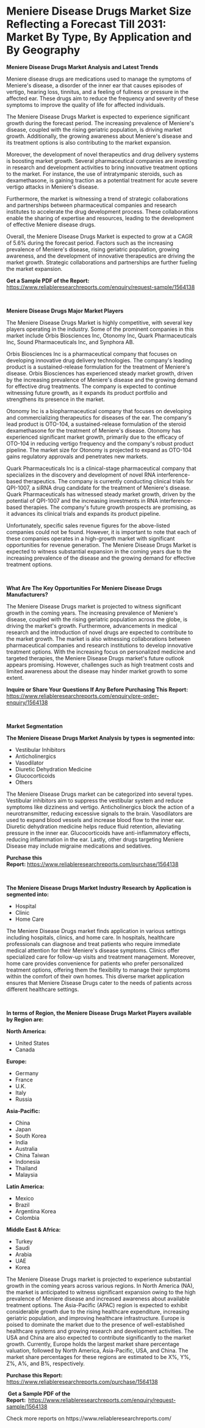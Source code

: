 <p><h1>Meniere Disease Drugs Market Size Reflecting a Forecast Till 2031: Market By Type, By Application and By Geography</h1></p><p><strong>Meniere Disease Drugs Market Analysis and Latest Trends</strong></p>
<p><p>Meniere disease drugs are medications used to manage the symptoms of Meniere's disease, a disorder of the inner ear that causes episodes of vertigo, hearing loss, tinnitus, and a feeling of fullness or pressure in the affected ear. These drugs aim to reduce the frequency and severity of these symptoms to improve the quality of life for affected individuals.</p><p>The Meniere Disease Drugs Market is expected to experience significant growth during the forecast period. The increasing prevalence of Meniere's disease, coupled with the rising geriatric population, is driving market growth. Additionally, the growing awareness about Meniere's disease and its treatment options is also contributing to the market expansion.</p><p>Moreover, the development of novel therapeutics and drug delivery systems is boosting market growth. Several pharmaceutical companies are investing in research and development activities to bring innovative treatment options to the market. For instance, the use of intratympanic steroids, such as dexamethasone, is gaining traction as a potential treatment for acute severe vertigo attacks in Meniere's disease.</p><p>Furthermore, the market is witnessing a trend of strategic collaborations and partnerships between pharmaceutical companies and research institutes to accelerate the drug development process. These collaborations enable the sharing of expertise and resources, leading to the development of effective Meniere disease drugs.</p><p>Overall, the Meniere Disease Drugs Market is expected to grow at a CAGR of 5.6% during the forecast period. Factors such as the increasing prevalence of Meniere's disease, rising geriatric population, growing awareness, and the development of innovative therapeutics are driving the market growth. Strategic collaborations and partnerships are further fueling the market expansion.</p></p>
<p><strong>Get a Sample PDF of the Report:&nbsp;</strong> <a href="https://www.reliableresearchreports.com/enquiry/request-sample/1564138">https://www.reliableresearchreports.com/enquiry/request-sample/1564138</a></p>
<p>&nbsp;</p>
<p><strong>Meniere Disease Drugs Major Market Players</strong></p>
<p><p>The Meniere Disease Drugs Market is highly competitive, with several key players operating in the industry. Some of the prominent companies in this market include Orbis Biosciences Inc, Otonomy Inc, Quark Pharmaceuticals Inc, Sound Pharmaceuticals Inc, and Synphora AB.</p><p>Orbis Biosciences Inc is a pharmaceutical company that focuses on developing innovative drug delivery technologies. The company's leading product is a sustained-release formulation for the treatment of Meniere's disease. Orbis Biosciences has experienced steady market growth, driven by the increasing prevalence of Meniere's disease and the growing demand for effective drug treatments. The company is expected to continue witnessing future growth, as it expands its product portfolio and strengthens its presence in the market.</p><p>Otonomy Inc is a biopharmaceutical company that focuses on developing and commercializing therapeutics for diseases of the ear. The company's lead product is OTO-104, a sustained-release formulation of the steroid dexamethasone for the treatment of Meniere's disease. Otonomy has experienced significant market growth, primarily due to the efficacy of OTO-104 in reducing vertigo frequency and the company's robust product pipeline. The market size for Otonomy is projected to expand as OTO-104 gains regulatory approvals and penetrates new markets.</p><p>Quark Pharmaceuticals Inc is a clinical-stage pharmaceutical company that specializes in the discovery and development of novel RNA interference-based therapeutics. The company is currently conducting clinical trials for QPI-1007, a siRNA drug candidate for the treatment of Meniere's disease. Quark Pharmaceuticals has witnessed steady market growth, driven by the potential of QPI-1007 and the increasing investments in RNA interference-based therapies. The company's future growth prospects are promising, as it advances its clinical trials and expands its product pipeline.</p><p>Unfortunately, specific sales revenue figures for the above-listed companies could not be found. However, it is important to note that each of these companies operates in a high-growth market with significant opportunities for revenue generation. The Meniere Disease Drugs Market is expected to witness substantial expansion in the coming years due to the increasing prevalence of the disease and the growing demand for effective treatment options.</p></p>
<p>&nbsp;</p>
<p><strong>What Are The Key Opportunities For Meniere Disease Drugs Manufacturers?</strong></p>
<p><p>The Meniere Disease Drugs market is projected to witness significant growth in the coming years. The increasing prevalence of Meniere's disease, coupled with the rising geriatric population across the globe, is driving the market's growth. Furthermore, advancements in medical research and the introduction of novel drugs are expected to contribute to the market growth. The market is also witnessing collaborations between pharmaceutical companies and research institutions to develop innovative treatment options. With the increasing focus on personalized medicine and targeted therapies, the Meniere Disease Drugs market's future outlook appears promising. However, challenges such as high treatment costs and limited awareness about the disease may hinder market growth to some extent.</p></p>
<p><strong>Inquire or Share Your Questions If Any Before Purchasing This Report:</strong> <a href="https://www.reliableresearchreports.com/enquiry/pre-order-enquiry/1564138">https://www.reliableresearchreports.com/enquiry/pre-order-enquiry/1564138</a></p>
<p>&nbsp;</p>
<p><strong>Market Segmentation</strong></p>
<p><strong>The Meniere Disease Drugs Market Analysis by types is segmented into:</strong></p>
<p><ul><li>Vestibular Inhibitors</li><li>Anticholinergics</li><li>Vasodilator</li><li>Diuretic Dehydration Medicine</li><li>Glucocorticoids</li><li>Others</li></ul></p>
<p><p>The Meniere Disease Drugs market can be categorized into several types. Vestibular inhibitors aim to suppress the vestibular system and reduce symptoms like dizziness and vertigo. Anticholinergics block the action of a neurotransmitter, reducing excessive signals to the brain. Vasodilators are used to expand blood vessels and increase blood flow to the inner ear. Diuretic dehydration medicine helps reduce fluid retention, alleviating pressure in the inner ear. Glucocorticoids have anti-inflammatory effects, reducing inflammation in the ear. Lastly, other drugs targeting Meniere Disease may include migraine medications and sedatives.</p></p>
<p><strong>Purchase this Report:&nbsp;</strong><a href="https://www.reliableresearchreports.com/purchase/1564138">https://www.reliableresearchreports.com/purchase/1564138</a></p>
<p>&nbsp;</p>
<p><strong>The Meniere Disease Drugs Market Industry Research by Application is segmented into:</strong></p>
<p><ul><li>Hospital</li><li>Clinic</li><li>Home Care</li></ul></p>
<p><p>The Meniere Disease Drugs market finds application in various settings including hospitals, clinics, and home care. In hospitals, healthcare professionals can diagnose and treat patients who require immediate medical attention for their Meniere's disease symptoms. Clinics offer specialized care for follow-up visits and treatment management. Moreover, home care provides convenience for patients who prefer personalized treatment options, offering them the flexibility to manage their symptoms within the comfort of their own homes. This diverse market application ensures that Meniere Disease Drugs cater to the needs of patients across different healthcare settings.</p></p>
<p>&nbsp;</p>
<p><strong>In terms of Region, the Meniere Disease Drugs Market Players available by Region are:</strong></p>
<p>
    <p> <strong> North America: </strong>
        <ul>
            <li>United States</li>
            <li>Canada</li>
        </ul>
        </p> 
    <p> <strong> Europe: </strong>
        <ul>
            <li>Germany</li>
            <li>France</li>
            <li>U.K.</li>
            <li>Italy</li>
            <li>Russia</li>
        </ul>
        </p> 
    <p> <strong> Asia-Pacific: </strong>
        <ul>
            <li>China</li>
            <li>Japan</li>
            <li>South Korea</li>
            <li>India</li>
            <li>Australia</li>
            <li>China Taiwan</li>
            <li>Indonesia</li>
            <li>Thailand</li>
            <li>Malaysia</li>
        </ul>
        </p> 
    <p> <strong> Latin America: </strong>
        <ul>
            <li>Mexico</li>
            <li>Brazil</li>
            <li>Argentina Korea</li>
            <li>Colombia</li>
        </ul>
        </p> 
    <p> <strong> Middle East & Africa: </strong>
        <ul>
            <li>Turkey</li>
            <li>Saudi</li>
            <li>Arabia</li>
            <li>UAE</li>
            <li>Korea</li>
        </ul>
    </p>
    </p>
<p><p>The Meniere Disease Drugs market is projected to experience substantial growth in the coming years across various regions. In North America (NA), the market is anticipated to witness significant expansion owing to the high prevalence of Meniere disease and increased awareness about available treatment options. The Asia-Pacific (APAC) region is expected to exhibit considerable growth due to the rising healthcare expenditure, increasing geriatric population, and improving healthcare infrastructure. Europe is poised to dominate the market due to the presence of well-established healthcare systems and growing research and development activities. The USA and China are also expected to contribute significantly to the market growth. Currently, Europe holds the largest market share percentage valuation, followed by North America, Asia-Pacific, USA, and China. The market share percentages for these regions are estimated to be X%, Y%, Z%, A%, and B%, respectively.</p></p>
<p><strong>Purchase this Report: </strong><a href="https://www.reliableresearchreports.com/purchase/1564138">https://www.reliableresearchreports.com/purchase/1564138</a></p>
<p>&nbsp;<strong>Get a Sample PDF of the Report:&nbsp;&nbsp;</strong><a href="https://www.reliableresearchreports.com/enquiry/request-sample/1564138">https://www.reliableresearchreports.com/enquiry/request-sample/1564138</a></p>
<p><strong></strong></p>
<p>Check more reports on https://www.reliableresearchreports.com/</p>